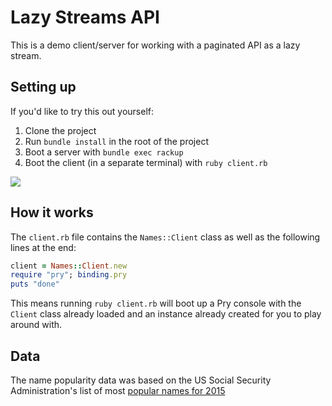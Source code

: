 # Lazy Streams API

This is a demo client/server for working with a paginated API as a lazy stream.

## Setting up

If you'd like to try this out yourself:

1. Clone the project
2. Run `bundle install` in the root of the project
3. Boot a server with `bundle exec rackup`
4. Boot the client (in a separate terminal) with `ruby client.rb`

![](https://cloud.githubusercontent.com/assets/1006966/24056530/7b630612-0b1a-11e7-9b9a-83281f6b6a99.jpg)


## How it works

The `client.rb` file contains the `Names::Client` class as well as the following
lines at the end:

```ruby
client = Names::Client.new
require "pry"; binding.pry
puts "done"
```

This means running `ruby client.rb` will boot up a Pry console with the `Client`
class already loaded and an instance already created for you to play around
with.

## Data

The name popularity data was based on the US Social Security Administration's
list of most [popular names for 2015](https://www.ssa.gov/cgi-bin/popularnames.cgi)
